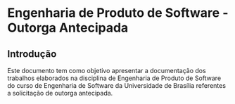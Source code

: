 # Engenharia de Produto de Software - Outorga Antecipada

## Introdução

Este documento tem como objetivo apresentar a documentação dos trabalhos elaborados na disciplina de Engenharia de Produto de Software do curso de Engenharia de Software da Universidade de Brasília referentes a solicitação de outorga antecipada.
